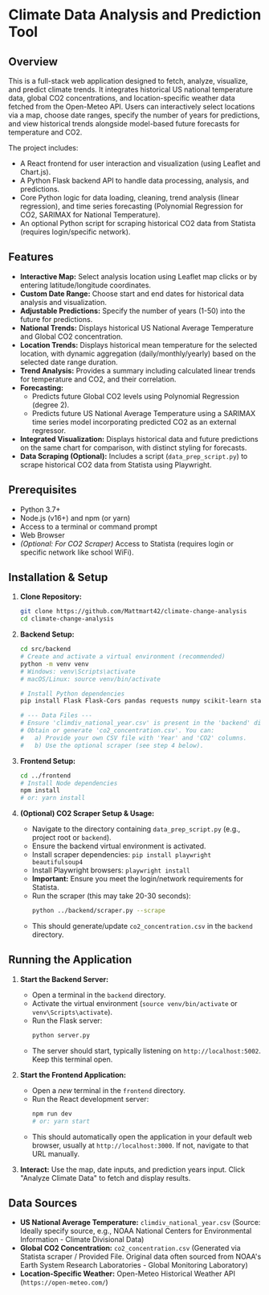 # Climate Data Analysis and Prediction Tool

## Overview

This is a full-stack web application designed to fetch, analyze, visualize, and predict climate trends. It integrates historical US national temperature data, global CO2 concentrations, and location-specific weather data fetched from the Open-Meteo API. Users can interactively select locations via a map, choose date ranges, specify the number of years for predictions, and view historical trends alongside model-based future forecasts for temperature and CO2.

The project includes:
* A React frontend for user interaction and visualization (using Leaflet and Chart.js).
* A Python Flask backend API to handle data processing, analysis, and predictions.
* Core Python logic for data loading, cleaning, trend analysis (linear regression), and time series forecasting (Polynomial Regression for CO2, SARIMAX for National Temperature).
* An optional Python script for scraping historical CO2 data from Statista (requires login/specific network).

## Features

* **Interactive Map:** Select analysis location using Leaflet map clicks or by entering latitude/longitude coordinates.
* **Custom Date Range:** Choose start and end dates for historical data analysis and visualization.
* **Adjustable Predictions:** Specify the number of years (1-50) into the future for predictions.
* **National Trends:** Displays historical US National Average Temperature and Global CO2 concentration.
* **Location Trends:** Displays historical mean temperature for the selected location, with dynamic aggregation (daily/monthly/yearly) based on the selected date range duration.
* **Trend Analysis:** Provides a summary including calculated linear trends for temperature and CO2, and their correlation.
* **Forecasting:**
    * Predicts future Global CO2 levels using Polynomial Regression (degree 2).
    * Predicts future US National Average Temperature using a SARIMAX time series model incorporating predicted CO2 as an external regressor.
* **Integrated Visualization:** Displays historical data and future predictions on the same chart for comparison, with distinct styling for forecasts.
* **Data Scraping (Optional):** Includes a script (`data_prep_script.py`) to scrape historical CO2 data from Statista using Playwright.

## Prerequisites

* Python 3.7+
* Node.js (v16+) and npm (or yarn)
* Access to a terminal or command prompt
* Web Browser
* *(Optional: For CO2 Scraper)* Access to Statista (requires login or specific network like school WiFi).

## Installation & Setup

1.  **Clone Repository:**
    ```bash
    git clone https://github.com/Mattmart42/climate-change-analysis
    cd climate-change-analysis
    ```

2.  **Backend Setup:**
    ```bash
    cd src/backend
    # Create and activate a virtual environment (recommended)
    python -m venv venv
    # Windows: venv\Scripts\activate
    # macOS/Linux: source venv/bin/activate

    # Install Python dependencies
    pip install Flask Flask-Cors pandas requests numpy scikit-learn statsmodels

    # --- Data Files ---
    # Ensure 'climdiv_national_year.csv' is present in the 'backend' directory.
    # Obtain or generate 'co2_concentration.csv'. You can:
    #   a) Provide your own CSV file with 'Year' and 'CO2' columns.
    #   b) Use the optional scraper (see step 4 below).
    ```

3.  **Frontend Setup:**
    ```bash
    cd ../frontend
    # Install Node dependencies
    npm install
    # or: yarn install
    ```

4.  **(Optional) CO2 Scraper Setup & Usage:**
    * Navigate to the directory containing `data_prep_script.py` (e.g., project root or `backend`).
    * Ensure the backend virtual environment is activated.
    * Install scraper dependencies: `pip install playwright beautifulsoup4`
    * Install Playwright browsers: `playwright install`
    * **Important:** Ensure you meet the login/network requirements for Statista.
    * Run the scraper (this may take 20-30 seconds):
        ```bash
        python ../backend/scraper.py --scrape
        ```
    * This should generate/update `co2_concentration.csv` in the `backend` directory.

## Running the Application

1.  **Start the Backend Server:**
    * Open a terminal in the `backend` directory.
    * Activate the virtual environment (`source venv/bin/activate` or `venv\Scripts\activate`).
    * Run the Flask server:
        ```bash
        python server.py
        ```
    * The server should start, typically listening on `http://localhost:5002`. Keep this terminal open.

2.  **Start the Frontend Application:**
    * Open a *new* terminal in the `frontend` directory.
    * Run the React development server:
        ```bash
        npm run dev
        # or: yarn start
        ```
    * This should automatically open the application in your default web browser, usually at `http://localhost:3000`. If not, navigate to that URL manually.

3.  **Interact:** Use the map, date inputs, and prediction years input. Click "Analyze Climate Data" to fetch and display results.

## Data Sources

* **US National Average Temperature:** `climdiv_national_year.csv` (Source: Ideally specify source, e.g., NOAA National Centers for Environmental Information - Climate Divisional Data)
* **Global CO2 Concentration:** `co2_concentration.csv` (Generated via Statista scraper / Provided File. Original data often sourced from NOAA's Earth System Research Laboratories - Global Monitoring Laboratory)
* **Location-Specific Weather:** Open-Meteo Historical Weather API (`https://open-meteo.com/`)
